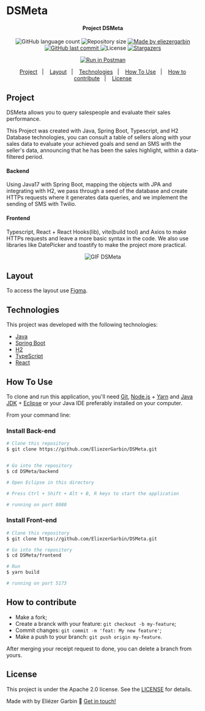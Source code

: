 # DSMeta
<h4 align="center"> 
	 Project DSMeta
</h4>
<p align="center">
  <img alt="GitHub language count" src="https://img.shields.io/github/languages/count/EliezerGarbin/DSMeta">

  <img alt="Repository size" src="https://img.shields.io/github/repo-size/EliezerGarbin/DSMeta">
	
  <a href="https://www.linkedin.com/in/eliezergarbin/">
    <img alt="Made by eliezergarbin" src="https://img.shields.io/badge/made%20by-EliezerGarbin-%2304D361">
  </a>

  <a href="https://github.com/EliezerGarbin/DSMeta/commits/main">
    <img alt="GitHub last commit" src="https://img.shields.io/github/last-commit/EliezerGarbin/DSMeta">
  </a>

  <img alt="License" src="https://img.shields.io/badge/License-Apache%202.0-brightgreen.svg">
   <a href="https://github.com/EliezerGarbin/DSMeta/stargazers">
    <img alt="Stargazers" src="https://img.shields.io/github/stars/EliezerGarbin/DSMeta?style=social">
  </a>
</p>
<p align="center">
<a href="https://app.getpostman.com/run-collection/eda2f21f2f69106b2188?action=collection%2Fimport"><img src="https://run.pstmn.io/button.svg" alt="Run in Postman"></a>
</p>

<p align="center">
  <a href="#project">Project</a>&nbsp;&nbsp;&nbsp;|&nbsp;&nbsp;&nbsp;
  <a href="layout">Layout</a>&nbsp;&nbsp;&nbsp;|&nbsp;&nbsp;&nbsp;
  <a href="#technologies">Technologies</a>&nbsp;&nbsp;&nbsp;|&nbsp;&nbsp;&nbsp;
  <a href="#how-to-use">How To Use</a>&nbsp;&nbsp;&nbsp;|&nbsp;&nbsp;&nbsp;
  <a href="#how-to-contribute">How to contribute</a>&nbsp;&nbsp;&nbsp;|&nbsp;&nbsp;&nbsp;
  <a href="#license">License</a>
</p>


## Project
DSMeta allows you to query salespeople and evaluate their sales performance.

This Project was created with Java, Spring Boot, Typescript, and H2 Database technologies, you can consult a table of sellers along with your sales data to evaluate your achieved goals and send an SMS with the seller's data, announcing that he has been the sales highlight, within a data-filtered period.

#### Backend
Using Java17 with Spring Boot, mapping the objects with JPA and integrating with H2, we pass through a seed of the database and create HTTPs requests where it generates data queries, and we implement the sending of SMS with Twilio.

#### Frontend
Typescript, React + React Hooks(lib), vite(build tool) and Axios to make HTTPs requests and leave a more basic syntax in the code. We also use libraries like DatePicker and toastify to make the project more practical.

<p align="center">
    <img src="https://user-images.githubusercontent.com/59988262/203082569-45d1fdfe-3f81-418d-bf82-2ce1be0fda1d.gif" alt="GIF DSMeta" title="Example" />

</p>

## Layout

To access the layout use [Figma](https://www.figma.com/file/EN1zFtk4eY3Jgmpgi9YaMG/DSMeta1).

## Technologies
This project was developed with the following technologies:

- [Java][java]
- [Spring Boot][spring]
- [H2][h2]
- [TypeScript][typescript]
- [React][reactjs]



## How To Use

To clone and run this application, you'll need [Git](https://git-scm.com), [Node.js][nodejs] + [Yarn][yarn] and [Java JDK][javase] + [Eclipse][eclipse] or your Java IDE preferably installed on your computer.

From your command line:

### Install Back-end

```bash
# Clone this repository
$ git clone https://github.com/EliezerGarbin/DSMeta.git


# Go into the repository
$ cd DSMeta/backend

# Open Eclipse in this directory

# Press Ctrl + Shift + Alt + B, R keys to start the application

# running on port 8080
```

### Install Front-end

```bash
# Clone this repository
$ git clone https://github.com/EliezerGarbin/DSMeta.git

# Go into the repository
$ cd DSMeta/frontend

# Run
$ yarn build

# running on port 5173
```



## How to contribute

- Make a fork;
- Create a branck with your feature: `git checkout -b my-feature`;
- Commit changes: `git commit -m 'feat: My new feature'`;
- Make a push to your branch: `git push origin my-feature`.

After merging your receipt request to done, you can delete a branch from yours.

## License

This project is under the Apache 2.0 license. See the [LICENSE](https://github.com/eliezergarbin/DSMeta/blob/main/LICENSE) for details.


Made with by Eliézer Garbin :wave: [Get in touch!](https://www.linkedin.com/in/eliezergarbin/)

[java]: https://www.java.com/en/
[javase]: https://www.oracle.com/java/technologies/javase/jdk17-archive-downloads.html
[spring]: https://spring.io/projects/spring-boot
[eclipse]: https://www.eclipse.org/downloads/
[reactjs]: https://reactjs.org
[typescript]: https://www.typescriptlang.org/
[h2]: https://www.h2database.com/html/main.html
[yarn]: https://yarnpkg.com/
[nodejs]: https://nodejs.org/
